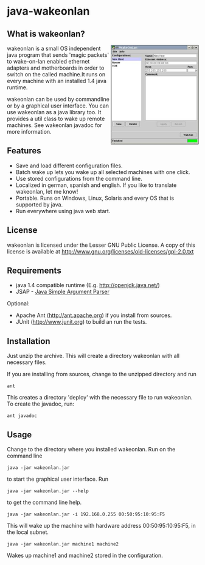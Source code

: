 # java-wakeonlan

## What is wakeonlan?

<img align="right" height="260" src="etc/images/wakeonlan-small.jpg">
wakeonlan is a small OS independent java program that sends 'magic packets' to wake-on-lan enabled ethernet adapters and motherboards in order to switch on the called machine.It runs on every machine with an installed 1.4 java runtime. 

wakeonlan can be used by commandline or by a graphical user interface. You can use wakeonlan as a java library too. It provides a util class to wake up remote machines. See wakeonlan javadoc for more information.

## Features

* Save and load different configuration files.
* Batch wake up lets you wake up all selected machines with one click.
* Use stored configurations from the command line.
* Localized in german, spanish and english. If you like to translate wakeonlan, let me know!
* Portable. Runs on Windows, Linux, Solaris and every OS that is supported by java.
* Run everywhere using java web start.

## License

wakeonlan is licensed under the Lesser GNU Public License. A copy of this license is available at http://www.gnu.org/licenses/old-licenses/gpl-2.0.txt


## Requirements

* java 1.4 compatible runtime (E.g. http://openjdk.java.net/)
* JSAP - [Java Simple Argument Parser](http://www.martiansoftware.com/jsap/)

Optional:

* Apache Ant (http://ant.apache.org) if you install from sources.
* JUnit (http://www.junit.org) to build an run the tests.

## Installation

Just unzip the archive. This will create a directory wakeonlan with all necessary files. 

If you are installing from sources, change to the unzipped directory and run 

    ant 

This creates a directory 'deploy' with the necessary file to run wakeonlan. To create the javadoc, run: 

    ant javadoc

## Usage

Change to the directory where you installed wakeonlan.
Run on the command line 

    java -jar wakeonlan.jar 

to start the graphical user interface. Run 

    java -jar wakeonlan.jar --help 

to get the command line help. 

    java -jar wakeonlan.jar -i 192.168.0.255 00:50:95:10:95:F5 

This will wake up the machine with hardware address 00:50:95:10:95:F5, in the local subnet. 

    java -jar wakeonlan.jar machine1 machine2 

Wakes up machine1 and machine2 stored in the configuration.